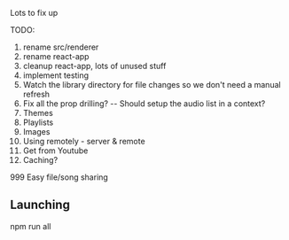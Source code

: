 Lots to fix up

TODO:

1. rename src/renderer
2. rename react-app
3. cleanup react-app, lots of unused stuff
4. implement testing
5. Watch the library directory for file changes so we don't need a manual refresh
6. Fix all the prop drilling? -- Should setup the audio list in a context?
7. Themes
8. Playlists
9. Images
10. Using remotely - server & remote
11. Get from Youtube
12. Caching?

999 Easy file/song sharing

## Launching

npm run all
